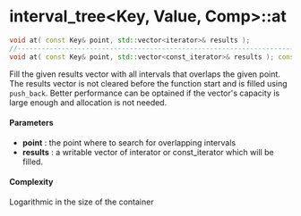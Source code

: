 # interval_tree<Key, Value, Comp>::at

```cpp
void at( const Key& point, std::vector<iterator>& results );             // (1)
//-----------------------------------------------------------------------------
void at( const Key& point, std::vector<const_iterator>& results ); const // (2)
```

Fill the given results vector with all intervals that overlaps the given point.
The results vector is not cleared before the function start and is filled using `push_back`. Better performance can be optained if the vector's capacity is large enough and allocation is not needed.

#### Parameters

- **point** : the point where to search for overlapping intervals
- **results** : a writable vector of interator or const_iterator which will be filled.

#### Complexity

Logarithmic in the size of the container